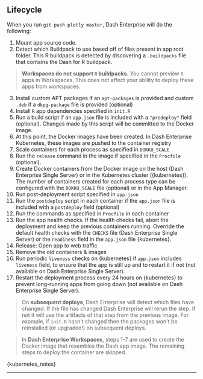 ## Lifecycle

When you run `git push plotly master`, Dash Enterprise will do the following:
  
1. Mount app source code.
2. Detect which Buildpack to use based off of files present in app root folder. This R buildpack is detected by discovering a  `.buildpacks` file that contains the Dash for R buildpack.

> **Workspaces do not support `R` buildpacks.** You cannot preview `R` apps in Workspaces.
> This does not affect your ability to deploy these apps from workspaces.

3. Install custom APT packages if an `apt-packages` is provided and custom `.deb` if a `dkpg-package` file is provided (optional)
4. Install `R` app dependencies specified in `init.R`
5. Run a build script if an `app.json` file is included with a `"predeploy"` field (optional). Changes made by this script will be committed to the Docker 
image.
6. At this point, the Docker images have been created. In Dash Enterprise 
Kubernetes, these images are pushed to the container registry
7. Scale containers for each process as specified in `DOKKU_SCALE`
8. Run the `release` command in the image if specified in the `Procfile` (optional).
9. Create Docker containers from the Docker image on the host (Dash Enterprise 
Single Server) or in the Kubernetes cluster ({kubernetes}). The number of containers created for each process type can be configured with the `DOKKU_SCALE` file (optional) or in the App Manager.
10. Run post-deployment script specified in `app.json`
11. Run the `postdeploy` script in each container if the `app.json` file is included with a `postdeploy` field (optional)
12. Run the commands as specified in `Procfile` in each container
13. Run the app health checks. If the health checks fail, abort the deployment and 
keep the previous containers running. Override the default health checks with 
the `CHECKS` file (Dash Enterprise Single Server) or the `readiness` field in 
the `app.json` file {kubernetes}.
14. Release: Open app to web traffic
15. Remove the old containers & images
16. Run periodic `liveness` checks on {kubernetes} if `app.json` includes `liveness` field, to ensure that 
the app is still up and to restart it if not (not available on Dash Enterprise 
Single Server).
17. Restart the deployment process every 24 hours on {kubernetes} to prevent long-running apps from going down (not available on Dash Enterprise Single Server).


> On **subsequent deploys**, Dash Enterprise will detect which files have changed. If the file has
> changed Dash Enterprise will rerun the step. If not it will use the artifacts of that step from the previous image.
> For example, if `init.R` hasn't changed then the packages won't be reinstalled (or upgraded!) on subsequent deploys.


> In **Dash Enterprise Workspaces**, steps 1-7 are used to create the Docker image that 
> resembles the Dash app image.  The remaining steps to deploy the container are skipped.


{kubernetes_notes}

---
